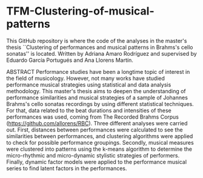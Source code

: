 # TFM-Clustering-of-musical-patterns

This GitHub repository is where the code of the analyses in the master's thesis ``Clustering of performances and musical patterns in Brahms's cello sonatas'' is located. 
Written by Adriana Amaro Rodríguez and supervised by Eduardo García Portugués and Ana Llorens Martín.

ABSTRACT
Performance studies have been a longtime topic of interest in the field of musicology. However, not many works have studied performance musical strategies using statistical and data analysis methodology.
This master's thesis aims to deepen the understanding of performance similarities and musical strategies of a sample of Johannes Brahms's cello sonatas recordings by using different statistical techniques.
For that, data related to the beat durations and intensities of these performances was used, coming from The Recorded Brahms Corpus (https://github.com/allorens/RBC).
Three different analyses were carried out. First, distances between performances were calculated to see the similarities between performances, and clustering algorithms were applied to check for possible performance groupings.
Secondly, musical measures were clustered into patterns using the k-means algorithm to determine the micro-rhythmic and micro-dynamic stylistic strategies of performers.
Finally, dynamic factor models were applied to the performance musical series to find latent factors in the performances.
